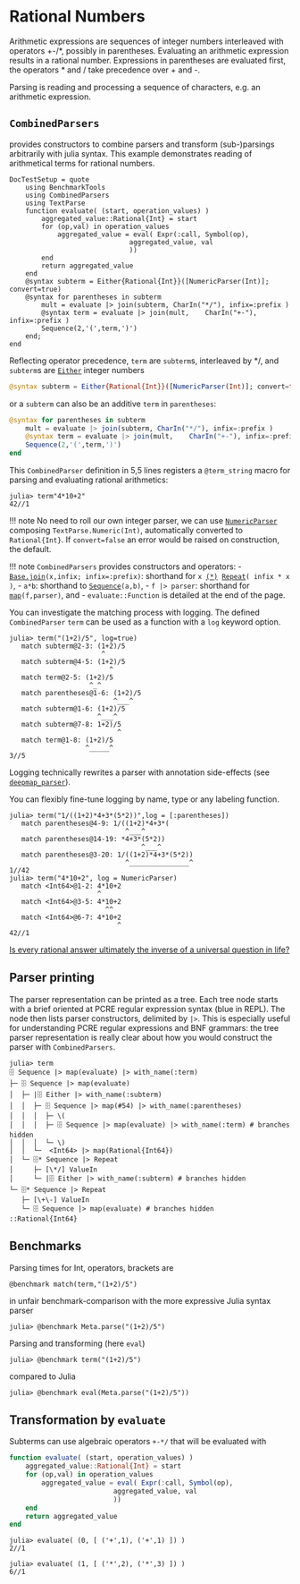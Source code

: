 # Rational Numbers
Arithmetic expressions are sequences of integer numbers interleaved with operators +-/*, possibly in parentheses.
Evaluating an arithmetic expression results in a rational number.
Expressions in parentheses are evaluated first, the operators * and / take precedence over + and -.

Parsing is reading and processing a sequence of characters, e.g. an arithmetic expression.

## `CombinedParsers` 
provides constructors to combine parsers and transform (sub-)parsings arbitrarily with julia syntax.
This example demonstrates reading of arithmetical terms for rational numbers.
```@meta
DocTestSetup = quote
    using BenchmarkTools
    using CombinedParsers
    using TextParse
    function evaluate( (start, operation_values) )
        aggregated_value::Rational{Int} = start
        for (op,val) in operation_values
            aggregated_value = eval( Expr(:call, Symbol(op), 
    			              aggregated_value, val
    			              ))
        end
        return aggregated_value
    end
    @syntax subterm = Either{Rational{Int}}([NumericParser(Int)]; convert=true)
    @syntax for parentheses in subterm
        mult = evaluate |> join(subterm, CharIn("*/"), infix=:prefix )
        @syntax term = evaluate |> join(mult,    CharIn("+-"), infix=:prefix )
        Sequence(2,'(',term,')')
    end;
end
```

Reflecting operator precedence, `term` are `subterm`s, interleaved by */, 
and `subterm`s are [`Either`](@ref) integer numbers 
```julia
@syntax subterm = Either{Rational{Int}}([NumericParser(Int)]; convert=true)
```
or a `subterm` can also be an additive `term` in `parentheses`:
```julia
@syntax for parentheses in subterm
    mult = evaluate |> join(subterm, CharIn("*/"), infix=:prefix )
    @syntax term = evaluate |> join(mult,    CharIn("+-"), infix=:prefix )
    Sequence(2,'(',term,')')
end
```

This `CombinedParser` definition in 5,5 lines registers a `@term_string` macro for parsing and evaluating rational arithmetics:
```jldoctest
julia> term"4*10+2"
42//1
```

!!! note
    No need to roll our own integer parser, we can use [`NumericParser`](@ref) composing `TextParse.Numeric(Int)`, automatically converted to `Rational{Int}`.
    If `convert=false` an error would be raised on construction, the default.

    
!!! note
    `CombinedParsers` provides constructors and operators:
    - [`Base.join`](@ref)`(x,infix; infix=:prefix)`:  shorthand for `x `[`(*)`](@ref)` `[`Repeat`](@ref)`( infix * x  )`,
    - `a*b`: shorthand to [`Sequence`](@ref)`(a,b)`, 
    - `f |> parser`: shorthand for [`map`](@ref)`(f,parser)`, and
    - `evaluate::Function` is detailed at the end of the page.

You can investigate the matching process with logging.
The defined `CombinedParser` `term` can be used as a function with a `log` keyword option.
```jldoctest
julia> term("(1+2)/5", log=true)
   match subterm@2-3: (1+2)/5
                       ^
   match subterm@4-5: (1+2)/5
                         ^
   match term@2-5: (1+2)/5
                    ^_^
   match parentheses@1-6: (1+2)/5
                          ^___^
   match subterm@1-6: (1+2)/5
                      ^___^
   match subterm@7-8: 1+2)/5
                           ^
   match term@1-8: (1+2)/5
                   ^_____^
3//5
```

Logging technically rewrites a parser with annotation side-effects (see [`deepmap_parser`](@ref)).

You can flexibly fine-tune logging by name, type or any labeling function.
```jldoctest
julia> term("1/((1+2)*4+3*(5*2))",log = [:parentheses])
   match parentheses@4-9: 1/((1+2)*4+3*(
                             ^___^
   match parentheses@14-19: *4+3*(5*2))
                                 ^___^
   match parentheses@3-20: 1/((1+2)*4+3*(5*2))
                             ^_______________^
1//42
julia> term("4*10+2", log = NumericParser)
   match <Int64>@1-2: 4*10+2
                      ^
   match <Int64>@3-5: 4*10+2
                        ^^
   match <Int64>@6-7: 4*10+2
                           ^
42//1
```

[Is every rational answer ultimately the inverse of a universal question in life?](https://en.wikipedia.org/wiki/Phrases_from_The_Hitchhiker%27s_Guide_to_the_Galaxy#Answer_to_the_Ultimate_Question_of_Life,_the_Universe,_and_Everything_(42))

## Parser printing
The parser representation can be printed as a tree.
Each tree node starts with a brief oriented at PCRE regular expression syntax (blue in REPL).
The node then lists parser constructors, delimited by ` |> `.
This is especially useful for understanding PCRE regular expressions and BNF grammars: the tree parser representation is really clear about how you would construct the parser with `CombinedParsers`.
```jldoctest
julia> term
🗄 Sequence |> map(evaluate) |> with_name(:term)
├─ 🗄 Sequence |> map(evaluate)
│  ├─ |🗄 Either |> with_name(:subterm)
│  │  ├─ 🗄 Sequence |> map(#54) |> with_name(:parentheses)
│  │  │  ├─ \( 
│  │  │  ├─ 🗄 Sequence |> map(evaluate) |> with_name(:term) # branches hidden
│  │  │  └─ \) 
│  │  └─  <Int64> |> map(Rational{Int64})
│  └─ 🗄* Sequence |> Repeat
│     ├─ [\*/] ValueIn
│     └─ |🗄 Either |> with_name(:subterm) # branches hidden
└─ 🗄* Sequence |> Repeat
   ├─ [\+\-] ValueIn
   └─ 🗄 Sequence |> map(evaluate) # branches hidden
::Rational{Int64}
```


## Benchmarks
Parsing times for Int, operators, brackets are
```repl
@benchmark match(term,"(1+2)/5") 
```

in unfair benchmark-comparison with the more expressive Julia syntax parser
```repl
julia> @benchmark Meta.parse("(1+2)/5")
```

Parsing and transforming (here `eval`)
```repl
julia> @benchmark term("(1+2)/5") 
```

compared to Julia 
```repl
julia> @benchmark eval(Meta.parse("(1+2)/5"))
```

## Transformation by `evaluate`
Subterms can use algebraic operators `+-*/` that will be evaluated with 
```julia
function evaluate( (start, operation_values) )
    aggregated_value::Rational{Int} = start
    for (op,val) in operation_values
        aggregated_value = eval( Expr(:call, Symbol(op), 
			              aggregated_value, val
			              ))
    end
    return aggregated_value
end
```

```jldoctest
julia> evaluate( (0, [ ('+',1), ('+',1) ]) )
2//1

julia> evaluate( (1, [ ('*',2), ('*',3) ]) )
6//1
```
